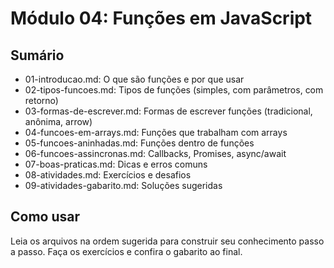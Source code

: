 # Módulo 04: Funções em JavaScript

## Sumário
- 01-introducao.md: O que são funções e por que usar
- 02-tipos-funcoes.md: Tipos de funções (simples, com parâmetros, com retorno)
- 03-formas-de-escrever.md: Formas de escrever funções (tradicional, anônima, arrow)
- 04-funcoes-em-arrays.md: Funções que trabalham com arrays
- 05-funcoes-aninhadas.md: Funções dentro de funções
- 06-funcoes-assincronas.md: Callbacks, Promises, async/await
- 07-boas-praticas.md: Dicas e erros comuns
- 08-atividades.md: Exercícios e desafios
- 09-atividades-gabarito.md: Soluções sugeridas

## Como usar
Leia os arquivos na ordem sugerida para construir seu conhecimento passo a passo. Faça os exercícios e confira o gabarito ao final.